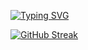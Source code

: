 [![Typing SVG](https://readme-typing-svg.demolab.com?font=Roboto+Slab&pause=1000&center=true&vCenter=true&width=455&lines=Cross-Platform+Mobile+Application+Developer;Started+with+React+Native;Currently+I'm+focused+in+developing+with+Flutter;Chill+_+Code+_+Coffee)](https://git.io/typing-svg)

[![GitHub Streak](https://streak-stats.demolab.com?user=chitkoo&theme=buefy-dark&hide_border=true)](https://git.io/streak-stats)
